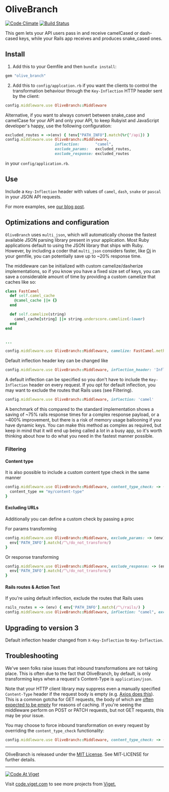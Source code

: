 # OliveBranch

[![Code Climate](https://codeclimate.com/github/vigetlabs/olive_branch.png)](https://codeclimate.com/github/vigetlabs/olive_branch)
[![Build Status](https://travis-ci.org/vigetlabs/olive_branch.svg?branch=master)](https://travis-ci.org/vigetlabs/olive_branch)

This gem lets your API users pass in and receive camelCased or dash-cased keys, while your Rails app receives and produces snake_cased ones.

## Install

1. Add this to your Gemfile and then `bundle install`:

```ruby
gem "olive_branch"
```

2. Add this to `config/applcation.rb` if you want the clients to control the transformation behaviour through the `Key-Inflection` HTTP header sent by the client:

```ruby
config.middleware.use OliveBranch::Middleware
```

Alternative, if you want to always convert between snake_case and camelCase for your API and only your API, to keep Rubyist and JavaScript developer's happy, use the following configuration:

```ruby
excluded_routes = ->(env) { !env["PATH_INFO"].match(%r{^/api}) }
config.middleware.use OliveBranch::Middleware,
                      inflection:       "camel",
                      exclude_params:   excluded_routes,
                      exclude_response: excluded_routes
```

in your `config/application.rb`.

## Use

Include a `Key-Inflection` header with values of `camel`, `dash`, `snake` or `pascal` in your JSON API requests.

For more examples, see [our blog post](https://www.viget.com/articles/introducing-olivebranch).

## Optimizations and configuration

`OliveBranch` uses `multi_json`, which will automatically choose the fastest available JSON parsing library present in your application.
 Most Ruby applications default to using the JSON library that ships with Ruby.  However, by including a coder that `multi_json` considers faster, like [Oj](https://github.com/ohler55/oj) in your gemfile, you can potentially save up to ~20% response time.

The middleware can be initialized with custom camelize/dasherize implementations, so if you know you have a fixed size set of keys, you can save a considerable amount of time by providing a custom camelize that caches like so:

```ruby
class FastCamel
  def self.camel_cache
    @camel_cache ||= {}
  end

  def self.camelize(string)
    camel_cache[string] ||= string.underscore.camelize(:lower)
  end
end


...

config.middleware.use OliveBranch::Middleware, camelize: FastCamel.method(:camelize)
```

Default inflection header key can be changed like

```ruby
config.middleware.use OliveBranch::Middleware, inflection_header: 'Inflect-With'
```

A default inflection can be specified so you don't have to include the `Key-Inflection` header on every request. If you opt for default inflection, you may want to exclude the routes that Rails uses (see Filtering).

```ruby
config.middleware.use OliveBranch::Middleware, inflection: 'camel'
```

A benchmark of this compared to the standard implementation shows a saving of ~75% rails response times for a complex response payload, or a ~400% improvement, but there is a risk of memory usage ballooning if you have dynamic keys. You can make this method as complex as required, but keep in mind that it will end up being called a _lot_ in a busy app, so it's worth thinking about how to do what you need in the fastest manner possible.

### Filtering

#### Content type

It is also possible to include a custom content type check in the same manner

```ruby
config.middleware.use OliveBranch::Middleware, content_type_check: -> (content_type) {
  content_type == "my/content-type"
}
```

#### Excluding URLs

Additionally you can define a custom check by passing a proc

For params transforming

```ruby
config.middleware.use OliveBranch::Middleware, exclude_params: -> (env) {
  env['PATH_INFO'].match(/^\/do_not_transform/)
}
```

Or response transforming

```ruby
config.middleware.use OliveBranch::Middleware, exclude_response: -> (env) {
  env['PATH_INFO'].match(/^\/do_not_transform/)
}
```

#### Rails routes & Action Text

If you're using default inflection, exclude the routes that Rails uses
```ruby
rails_routes = -> (env) { env['PATH_INFO'].match(/^\/rails/) }
config.middleware.use OliveBranch::Middleware, inflection: "camel", exclude_params: rails_routes, exclude_response: rails_routes
```

## Upgrading to version 3

Default inflection header changed from `X-Key-Inflection` to `Key-Inflection`.

## Troubleshooting

We've seen folks raise issues that inbound transformations are not taking place. This is often due to the fact that OliveBranch, by default, is only transforming keys when a request's Content-Type is `application/json`.

Note that your HTTP client library may suppress even a manually specified `Content-Type` header if the request body is empty (e.g. [Axios does this](https://github.com/axios/axios/issues/86)). This is a common gotcha for GET requests, the body of which are [often expected to be empty](https://stackoverflow.com/questions/978061/http-get-with-request-body) for reasons of caching. If you're seeing the middleware perform on POST or PATCH requests, but not GET requests, this may be your issue.

You may choose to force inbound transformation on every request by overriding the `content_type_check` functionality:

```ruby
config.middleware.use OliveBranch::Middleware, content_type_check: -> (content_type) { true }
```

* * *

OliveBranch is released under the [MIT License](http://www.opensource.org/licenses/MIT). See MIT-LICENSE for further details.

* * *

<a href="http://code.viget.com">
  <img src="http://code.viget.com/github-banner.png" alt="Code At Viget">
</a>

Visit [code.viget.com](http://code.viget.com) to see more projects from [Viget.](https://viget.com)
